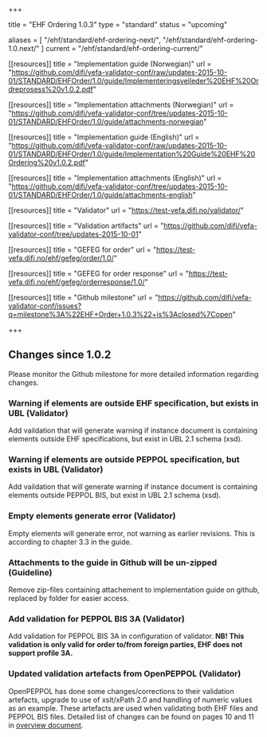 +++

title = "EHF Ordering 1.0.3"
type = "standard"
status = "upcoming"

aliases = [ "/ehf/standard/ehf-ordering-next/", "/ehf/standard/ehf-ordering-1.0.next/" ]
current = "/ehf/standard/ehf-ordering-current/"

[[resources]]
title = "Implementation guide (Norwegian)"
url = "https://github.com/difi/vefa-validator-conf/raw/updates-2015-10-01/STANDARD/EHFOrder/1.0/guide/Implementeringsveileder%20EHF%20Ordreprosess%20v1.0.2.pdf"

[[resources]]
title = "Implementation attachments (Norwegian)"
url = "https://github.com/difi/vefa-validator-conf/tree/updates-2015-10-01/STANDARD/EHFOrder/1.0/guide/attachments-norwegian"

[[resources]]
title = "Implementation guide (English)"
url = "https://github.com/difi/vefa-validator-conf/raw/updates-2015-10-01/STANDARD/EHFOrder/1.0/guide/Implementation%20Guide%20EHF%20Ordering%20v1.0.2.pdf"

[[resources]]
title = "Implementation attachments (English)"
url = "https://github.com/difi/vefa-validator-conf/tree/updates-2015-10-01/STANDARD/EHFOrder/1.0/guide/attachments-english"

[[resources]]
title = "Validator"
url = "https://test-vefa.difi.no/validator/"

[[resources]]
title = "Validation artifacts"
url = "https://github.com/difi/vefa-validator-conf/tree/updates-2015-10-01"

[[resources]]
title = "GEFEG for order"
url = "https://test-vefa.difi.no/ehf/gefeg/order/1.0/"

[[resources]]
title = "GEFEG for order response"
url = "https://test-vefa.difi.no/ehf/gefeg/orderresponse/1.0/"

[[resources]]
title = "Github milestone"
url = "https://github.com/difi/vefa-validator-conf/issues?q=milestone%3A%22EHF+Order+1.0.3%22+is%3Aclosed%7Copen"

+++

## Changes since 1.0.2

Please monitor the Github milestone for more detailed information regarding changes.

### Warning if elements are outside EHF specification, but exists in UBL (Validator)

Add vaildation that will generate warning if instance document is containing elements outside EHF specifications, but exist in UBL 2.1 schema (xsd).

### Warning if elements are outside PEPPOL specification, but exists in UBL (Validator)

Add vaildation that will generate warning if instance document is containing elements outside PEPPOL BIS, but exist in UBL 2.1 schema (xsd).

### Empty elements generate error (Validator)

Empty elements will generate error, not warning as earlier revisions. This is according to chapter 3.3 in the guide.

### Attachments to the guide in Github will be un-zipped (Guideline)

Remove zip-files containing attachement to implementation guide on github, replaced by folder for easier access.

### Add validation for PEPPOL BIS 3A (Validator)

Add validation for PEPPOL BIS 3A in configuration of validator. **NB! This validation is only valid for order to/from foreign parties, EHF does not support profile 3A.**

### Updated validation artefacts from OpenPEPPOL (Validator)

OpenPEPPOL has done some changes/corrections to their validation artefacts, upgrade to use of xslt/xPath 2.0 and handling of numeric values as an example. These artefacts are used when validating both EHF files and PEPPOL BIS files. 
Detailed list of changes can be found on pages 10 and 11 in [overview document](/docs/ehf/20150820_updates_2015-10-01.pdf).
